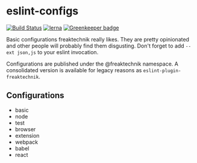 # eslint-configs

[![Build Status](https://travis-ci.org/freaktechnik/eslint-configs.svg?branch=master)](https://travis-ci.org/freaktechnik/eslint-configs) [![lerna](https://img.shields.io/badge/maintained%20with-lerna-cc00ff.svg)](https://lernajs.io/)
[![Greenkeeper badge](https://badges.greenkeeper.io/freaktechnik/eslint-configs.svg)](https://greenkeeper.io/)

Basic configurations freaktechnik really likes. They are pretty opinionated and other people will probably find them disgusting. Don't forget to add `--ext json,js` to your eslint invocation.

Configurations are published under the @freaktechnik namespace. A consolidated version is available for legacy reasons as `eslint-plugin-freaktechnik`.

## Configurations

- basic
- node
- test
- browser
- extension
- webpack
- babel
- react

